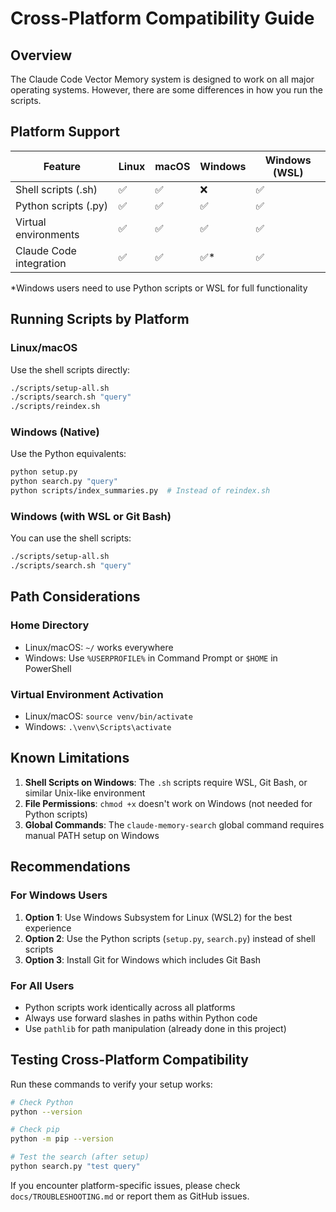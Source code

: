 # Cross-Platform Compatibility Guide

## Overview

The Claude Code Vector Memory system is designed to work on all major operating systems. However, there are some differences in how you run the scripts.

## Platform Support

| Feature | Linux | macOS | Windows | Windows (WSL) |
|---------|-------|-------|---------|---------------|
| Shell scripts (.sh) | ✅ | ✅ | ❌ | ✅ |
| Python scripts (.py) | ✅ | ✅ | ✅ | ✅ |
| Virtual environments | ✅ | ✅ | ✅ | ✅ |
| Claude Code integration | ✅ | ✅ | ✅* | ✅ |

*Windows users need to use Python scripts or WSL for full functionality

## Running Scripts by Platform

### Linux/macOS

Use the shell scripts directly:
```bash
./scripts/setup-all.sh
./scripts/search.sh "query"
./scripts/reindex.sh
```

### Windows (Native)

Use the Python equivalents:
```bash
python setup.py
python search.py "query"
python scripts/index_summaries.py  # Instead of reindex.sh
```

### Windows (with WSL or Git Bash)

You can use the shell scripts:
```bash
./scripts/setup-all.sh
./scripts/search.sh "query"
```

## Path Considerations

### Home Directory
- Linux/macOS: `~/` works everywhere
- Windows: Use `%USERPROFILE%` in Command Prompt or `$HOME` in PowerShell

### Virtual Environment Activation
- Linux/macOS: `source venv/bin/activate`
- Windows: `.\venv\Scripts\activate`

## Known Limitations

1. **Shell Scripts on Windows**: The `.sh` scripts require WSL, Git Bash, or similar Unix-like environment
2. **File Permissions**: `chmod +x` doesn't work on Windows (not needed for Python scripts)
3. **Global Commands**: The `claude-memory-search` global command requires manual PATH setup on Windows

## Recommendations

### For Windows Users

1. **Option 1**: Use Windows Subsystem for Linux (WSL2) for the best experience
2. **Option 2**: Use the Python scripts (`setup.py`, `search.py`) instead of shell scripts
3. **Option 3**: Install Git for Windows which includes Git Bash

### For All Users

- Python scripts work identically across all platforms
- Always use forward slashes in paths within Python code
- Use `pathlib` for path manipulation (already done in this project)

## Testing Cross-Platform Compatibility

Run these commands to verify your setup works:

```bash
# Check Python
python --version

# Check pip
python -m pip --version

# Test the search (after setup)
python search.py "test query"
```

If you encounter platform-specific issues, please check `docs/TROUBLESHOOTING.md` or report them as GitHub issues.
